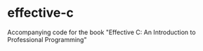 # effective-c
Accompanying code for the book "Effective C: An Introduction to Professional Programming"
